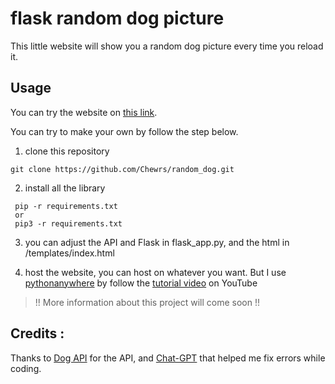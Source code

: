 # flask random dog picture


This little website will show you a random dog picture every time you reload it.
## Usage
You can try the website on [this link](https://chewrs.pythonanywhere.com/dog).

You can try to make your own by follow the step below.
1. clone this repository 
```
git clone https://github.com/Chewrs/random_dog.git
```
2. install all the library
```
 pip -r requirements.txt
 or
 pip3 -r requirements.txt
```
3. you can adjust the API and Flask in flask_app.py, and the html in /templates/index.html

4. host the website, you can host on whatever you want. But I use [pythonanywhere](https://www.pythonanywhere.com/) by follow the [tutorial video](https://youtu.be/v1PfNYOQ4Fk?t=480) on YouTube
> !! More information about this project will come soon !!
## Credits :
Thanks to [Dog API](https://dog.ceo/dog-api/) for the API,
and [Chat-GPT](https://chat.openai.com/) that helped me fix errors while coding.


